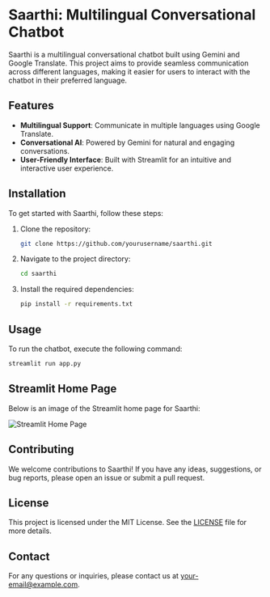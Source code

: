 # Saarthi: Multilingual Conversational Chatbot

Saarthi is a multilingual conversational chatbot built using Gemini and Google Translate. This project aims to provide seamless communication across different languages, making it easier for users to interact with the chatbot in their preferred language.

## Features

- **Multilingual Support**: Communicate in multiple languages using Google Translate.
- **Conversational AI**: Powered by Gemini for natural and engaging conversations.
- **User-Friendly Interface**: Built with Streamlit for an intuitive and interactive user experience.

## Installation

To get started with Saarthi, follow these steps:

1. Clone the repository:
    ```bash
    git clone https://github.com/yourusername/saarthi.git
    ```
2. Navigate to the project directory:
    ```bash
    cd saarthi
    ```
3. Install the required dependencies:
    ```bash
    pip install -r requirements.txt
    ```

## Usage

To run the chatbot, execute the following command:
```bash
streamlit run app.py
```

## Streamlit Home Page

Below is an image of the Streamlit home page for Saarthi:

![Streamlit Home Page](path_to_your_image.png)

## Contributing

We welcome contributions to Saarthi! If you have any ideas, suggestions, or bug reports, please open an issue or submit a pull request.

## License

This project is licensed under the MIT License. See the [LICENSE](LICENSE) file for more details.

## Contact

For any questions or inquiries, please contact us at [your-email@example.com](mailto:your-email@example.com).
